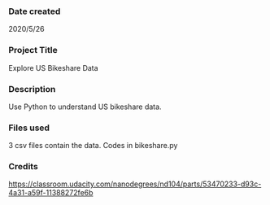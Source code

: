 ### Date created
2020/5/26

### Project Title
Explore US Bikeshare Data

### Description
Use Python to understand US bikeshare data.

### Files used
3 csv files contain the data. Codes in bikeshare.py

### Credits
https://classroom.udacity.com/nanodegrees/nd104/parts/53470233-d93c-4a31-a59f-11388272fe6b

